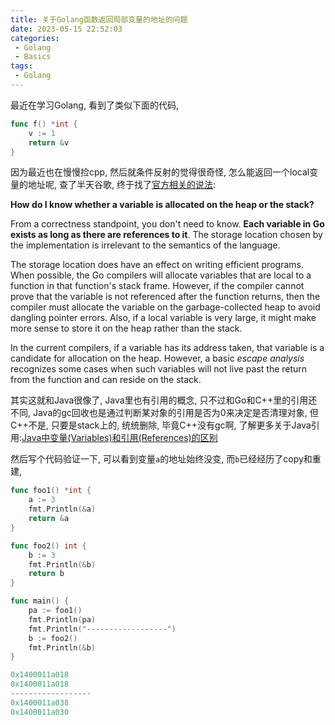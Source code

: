 ```yaml
---
title: 关于Golang函数返回局部变量的地址的问题
date: 2023-05-15 22:52:03
categories:
 - Golang
 - Basics
tags:
 - Golang
---
```


最近在学习Golang, 看到了类似下面的代码, 

```go
func f() *int {
    v := 1
    return &v
}
```

因为最近也在慢慢捡cpp, 然后就条件反射的觉得很奇怪, 怎么能返回一个local变量的地址呢, 查了半天谷歌, 终于找了[官方相关的说法](https://go.dev/doc/faq):

**How do I know whether a variable is allocated on the heap or the stack?**

From a correctness standpoint, you don't need to know. **Each variable in Go exists as long as there are references to it**. The storage location chosen by the implementation is irrelevant to the semantics of the language. 

The storage location does have an effect on writing efficient programs. When possible, the Go compilers will allocate variables that are local to a function in that function's stack frame. However, if the compiler cannot prove that the variable is not referenced after the function returns, then the compiler must allocate the variable on the garbage-collected heap to avoid dangling pointer errors. Also, if a local variable is very large, it might make more sense to store it on the heap rather than the stack. 

In the current compilers, if a variable has its address taken, that variable is a candidate for allocation on the heap. However, a basic *escape analysis* recognizes some cases when such variables will not live past the return from the function and can reside on the stack. 

其实这就和Java很像了, Java里也有引用的概念, 只不过和Go和C++里的引用还不同, Java的gc回收也是通过判断某对象的引用是否为0来决定是否清理对象, 但C++不是, 只要是stack上的, 统统删除, 毕竟C++没有gc啊, 了解更多关于Java引用:[Java中变量(Variables)和引用(References)的区别](https://davidzhu.xyz/2023/05/14/Java/Basics/Variables-vs-References/)

然后写个代码验证一下, 可以看到变量`a`的地址始终没变, 而`b`已经经历了copy和重建, 

```go
func foo1() *int {
	a := 3
	fmt.Println(&a)
	return &a
}

func foo2() int {
	b := 3
	fmt.Println(&b)
	return b
}

func main() {
	pa := foo1()
	fmt.Println(pa)
	fmt.Println("------------------")
	b := foo2()
	fmt.Println(&b)
}

0x1400011a018
0x1400011a018
------------------
0x1400011a038
0x1400011a030
```




